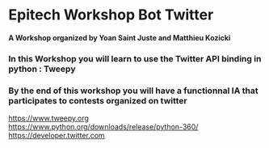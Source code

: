# Epitech Workshop Bot Twitter
#### A Workshop organized by Yoan Saint Juste and Matthieu Kozicki

### In this Workshop you will learn to use the Twitter API binding in python : Tweepy

### By the end of this workshop you will have a functionnal IA that participates to contests organized on twitter


https://www.tweepy.org
https://www.python.org/downloads/release/python-360/
https://developer.twitter.com
